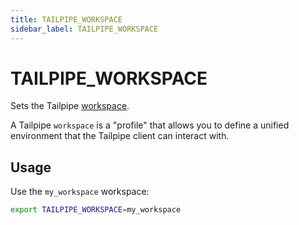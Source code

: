 ```yaml
---
title: TAILPIPE_WORKSPACE
sidebar_label: TAILPIPE_WORKSPACE
---
```



# TAILPIPE_WORKSPACE

Sets the Tailpipe [workspace](/docs/reference/config-files/workspace). 

A Tailpipe `workspace` is a "profile" that allows you to define a unified environment that the Tailpipe client can interact with. 

## Usage 
Use the `my_workspace` workspace:
```bash
export TAILPIPE_WORKSPACE=my_workspace
```